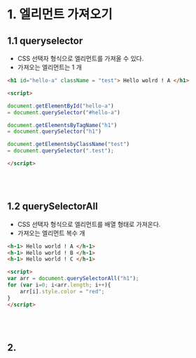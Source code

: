 # 1. 엘리먼트 가져오기

## 1.1 queryselector

- CSS 선택자 형식으로 엘리먼트를 가져올 수 있다.
- 가져오는 엘리먼트는 1 개

```html
<h1 id="hello-a" className = "test"> Hello wolrd ! A </h1>

<script>

document.getElementById("hello-a")
= document.querySelector("#hello-a")

document.getElementsByTagName("h1")
= document.querySelector("h1")

document.getElementsbyClassName("test")
= document.querySelector(".test");

</script>
```

<br/><br/>

## 1.2 querySelectorAll
- CSS 선택자 형식으로 엘리먼트를 배열 형태로 가져온다.
- 가져오는 엘리먼트 복수 개

```html
<h-1> Hello world ! A </h-1>
<h-1> Hello world ! B </h-1>
<h-1> Hello world ! C </h-1>

<script>
var arr = document.querySelectorAll("h1");
for (var i=0; i<arr.length; i++){
	arr[i].style.color = "red";
}
</script>
```

<br/><br/>

## 2. <style> vs <script>
Script 태그 안에서 스타일 속성을 사용할 때 몇가지 규칙이 있음.

### 2.1 pixel
#### 2.1.1 style 태그

```css
<style>
h1{
height : 10px;
}
</style>
```

<br/><br/>

#### 2.1.2 script 태그 : px 단위에 따옴표

```javascript
<script>
var header = document.querySelector("h1");
header.height = "10px"
</script>
```

<br/><br/>

### 2.2 특수기호 ‘-‘
#### 2.2.1 style 태그

```css
<style>
h1{

font-family : 'sans-serif';

}
</style>
```

<br/><br/>

#### 2.2.2 script 태그 : ‘-‘으로 끊긴 단어의 첫 글자를 대문자로 변경

```javascript
<script>

var header = document.querySelector("h1");
header.fontFamily = "sans-serif";
header.backgroundImage
header.boxSizing
header.listStyle
...

</script>
```

<br/><br/><br/>

## 3. 엘리먼트 제거하기
- 준비물 : 제거하고자하는 엘리먼트 + 그 엘리먼트의 부모 객체

### 3.1 제거방법 1 : removeChild()

```javascript
var header = document.querySelector("h1");	//제거하고자 하는 엘리먼트
var body = document.body;	// 그 엘리먼트의 부모 객체
body.removeChild(header);
```

<br/><br/>

### 3.2 제거방법 2 : parentNode.removeChild()
더 많이 사용되는 방법

```javascript
var header = document.querySelector("h1");	//제거하고자 하는 엘리먼트
header.parentNode.removeChild(header);
```

<br/><br/><br/>

